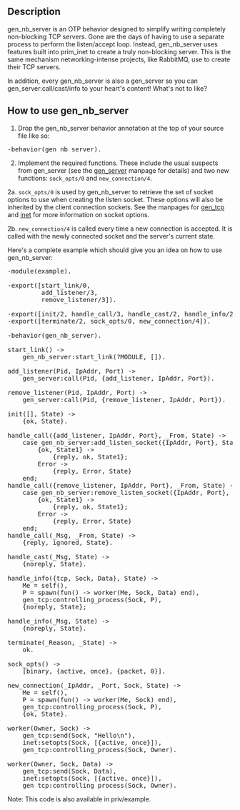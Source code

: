 ## Description
gen_nb_server is an OTP behavior designed to simplify writing completely non-blocking TCP servers.
Gone are the days of having to use a separate process to perform the listen/accept loop. Instead,
gen_nb_server uses features built into prim_inet to create a truly non-blocking server. This is the
same mechanism networking-intense projects, like RabbitMQ, use to create their TCP servers.

In addition, every gen_nb_server is also a gen_server so you can gen_server:call/cast/info to your
heart's content! What's not to like?

## How to use gen_nb_server

1. Drop the gen_nb_server behavior annotation at the top of your source file like so:
<pre>
-behavior(gen_nb_server).
</pre>

2. Implement the required functions. These include the usual suspects from gen_server (see the
[gen_server](http://www.erlang.org/doc/man/gen_server.html "gen_server manpage") manpage for details) and two new
functions: <code>sock_opts/0</code> and <code>new_connection/4</code>.

2a. <code>sock_opts/0</code> is used by gen_nb_server to retrieve the set of socket options to use when
creating the listen socket. These options will also be inherited by the client connection sockets. See the manpages
for [gen_tcp](http://www.erlang.org/doc/man/gen_tcp.html "gen_tcp manpage") and [inet](http://www.erlang.org/doc/man/inet.html "inet manpage") for more information on
socket options.

2b. <code>new_connection/4</code> is called every time a new connection is accepted. It is called with the newly
connected socket and the server's current state.

Here's a complete example which should give you an idea on how to use gen_nb_server:

<pre>
-module(example).

-export([start_link/0,
         add_listener/3,
         remove_listener/3]).

-export([init/2, handle_call/3, handle_cast/2, handle_info/2]).
-export([terminate/2, sock_opts/0, new_connection/4]).

-behavior(gen_nb_server).

start_link() ->
    gen_nb_server:start_link(?MODULE, []).

add_listener(Pid, IpAddr, Port) ->
    gen_server:call(Pid, {add_listener, IpAddr, Port}).

remove_listener(Pid, IpAddr, Port) ->
    gen_server:call(Pid, {remove_listener, IpAddr, Port}).

init([], State) ->
    {ok, State}.

handle_call({add_listener, IpAddr, Port}, _From, State) ->
    case gen_nb_server:add_listen_socket({IpAddr, Port}, State) of
        {ok, State1} ->
            {reply, ok, State1};
        Error ->
            {reply, Error, State}
    end;
handle_call({remove_listener, IpAddr, Port}, _From, State) ->
    case gen_nb_server:remove_listen_socket({IpAddr, Port}, State) of
        {ok, State1} ->
            {reply, ok, State1};
        Error ->
            {reply, Error, State}
    end;
handle_call(_Msg, _From, State) ->
    {reply, ignored, State}.

handle_cast(_Msg, State) ->
    {noreply, State}.

handle_info({tcp, Sock, Data}, State) ->
    Me = self(),
    P = spawn(fun() -> worker(Me, Sock, Data) end),
    gen_tcp:controlling_process(Sock, P),
    {noreply, State};

handle_info(_Msg, State) ->
    {noreply, State}.

terminate(_Reason, _State) ->
    ok.

sock_opts() ->
    [binary, {active, once}, {packet, 0}].

new_connection(_IpAddr, _Port, Sock, State) ->
    Me = self(),
    P = spawn(fun() -> worker(Me, Sock) end),
    gen_tcp:controlling_process(Sock, P),
    {ok, State}.

worker(Owner, Sock) ->
    gen_tcp:send(Sock, "Hello\n"),
    inet:setopts(Sock, [{active, once}]),
    gen_tcp:controlling_process(Sock, Owner).

worker(Owner, Sock, Data) ->
    gen_tcp:send(Sock, Data),
    inet:setopts(Sock, [{active, once}]),
    gen_tcp:controlling_process(Sock, Owner).
</pre>

Note: This code is also available in priv/example.